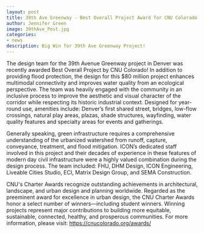 ```yaml
---
layout: post
title: 39th Ave Greenway - Best Overall Project Award for CNU Colorado
author: Jennifer Green
image: 39thAve_Post.jpg
categories:
- news
description: Big Win for 39th Ave Greenway Project!
---
```


The design team for the 39th Avenue Greenway project in Denver was recently awarded Best Overall Project by CNU Colorado! In addition to providing flood protection, the design for this $80 million project enhances multimodal connectivity and improves water quality from an ecological perspective. The team was heavily engaged with the community in an inclusive process to improve the aesthetic and visual character of the corridor while respecting its historic industrial context. Designed for year-round use, amenities include: Denver’s first shared street, bridges, low-flow crossings, natural play areas, plazas, shade structures, wayfinding, water quality features and specialty areas for events and gatherings.

Generally speaking, green infrastructure requires a comprehensive understanding of the urbanized watershed from runoff, capture, conveyance, treatment, and flood mitigation. ICON’s dedicated staff involved in this project and their decades of experience in these features of modern day civil infrastructure were a highly valued combination during the design process. The team included: FHU, DHM Design, ICON Engineering, Liveable Cities Studio, ECI, Matrix Design Group, and SEMA Construction.

CNU's Charter Awards recognize outstanding achievements in architectural, landscape, and urban design and planning worldwide. Regarded as the preeminent award for excellence in urban design, the CNU Charter Awards honor a select number of winners—including student winners. Winning projects represent major contributions to building more equitable, sustainable, connected, healthy, and prosperous communities. For more information, please visit: https://cnucolorado.org/awards/
